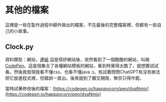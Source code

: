 # 其他的檔案
這裡是一些在製作過程中額外做出的檔案，不在最後的完整檔案裡，但都有一些自己的小故事。
## Clock.py
資料類型：網站，[連結](https://asia-east1-score-search-404211.cloudfunctions.net/clock)
這是搭好網站後，突然看到了一個酷酷的網站，叫做[CodePen](https://codepen.io/trending)。這是個集合了各種網站模板的網站，看到時覺得太酷了，就想要試試看。然後我發現我看不懂css、也看不懂java :)。有試著問問ChatGPT有沒有辦法把它放進程式裡，但錯誤一直出。後來就到了繳交期限，無奈只得作罷。

當時試著修改後的檔案：[https://codepen.io/happpycorn/pen/dyaNmjx](https://codepen.io/happpycorn/pen/dyaNmjx)

